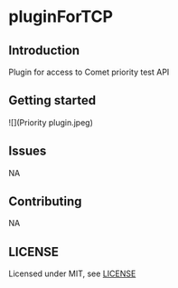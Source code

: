 # pluginForTCP

## Introduction

Plugin for access to Comet priority test API

## Getting started


![](Priority plugin.jpeg)

## Issues

NA

## Contributing

NA

## LICENSE

Licensed under MIT, see [LICENSE](LICENSE.md)

